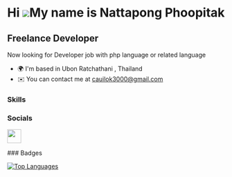 Hi ![](https://user-images.githubusercontent.com/18350557/176309783-0785949b-9127-417c-8b55-ab5a4333674e.gif)My name is Nattapong Phoopitak
===========================================================================================================================================

Freelance Developer
-------------------

Now looking for Developer job with php language or related language

* 🌍  I'm based in Ubon Ratchathani , Thailand
* ✉️  You can contact me at [cauilok3000@gmail.com](mailto:cauilok3000@gmail.com)

### Skills


### Socials

<p align="left"> <a href="https://www.github.com/NattapongPhoopitak" target="_blank" rel="noreferrer"> <picture> <source media="(prefers-color-scheme: dark)" srcset="https://raw.githubusercontent.com/danielcranney/readme-generator/main/public/icons/socials/github-dark.svg" /> <source media="(prefers-color-scheme: light)" srcset="https://raw.githubusercontent.com/danielcranney/readme-generator/main/public/icons/socials/github.svg" /> <img src="https://raw.githubusercontent.com/danielcranney/readme-generator/main/public/icons/socials/github.svg" width="32" height="32" /> </picture> </a></p>
### Badges

<a href="https://github.com/NattapongPhoopitak" align="left"><img src="https://github-readme-stats.vercel.app/api/top-langs/?username=NattapongPhoopitak&langs_count=10&title_color=0891b2&text_color=ffffff&icon_color=0891b2&bg_color=1c1917&hide_border=true&locale=en&custom_title=Top%20%Languages" alt="Top Languages" /></a>
